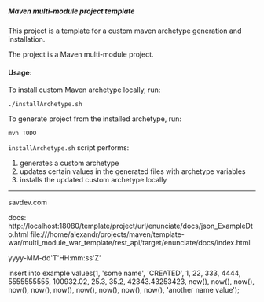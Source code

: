 ##### Maven multi-module project template

This project is a template for a custom maven archetype generation and installation.

The project is a Maven multi-module project.

#### Usage:

To install custom Maven archetype locally, run: 

```./installArchetype.sh``` 

To generate project from the installed archetype, run:

```
mvn TODO
```

`installArchetype.sh` script performs:
1. generates a custom archetype
2. updates certain values in the generated files with archetype variables
3. installs the updated custom archetype locally


------------------------------------------------


<title>Template Project Web Application</title>
  <description package="com.webcohesion.enunciate.sample"/>
  <copyright>savdev.com</copyright>
  <contact email="alex@some.com" name="Template Project Rest API" />


docs:
http://localhost:18080/template/project/url/enunciate/docs/json_ExampleDto.html
file:///home/alexandr/projects/maven/template-war/multi_module_war_template/rest_api/target/enunciate/docs/index.html

yyyy-MM-dd'T'HH:mm:ss'Z'

insert into example values(1, 'some name', 'CREATED', 1, 22, 333, 4444, 5555555555, 100932.02, 25.3, 35.2, 42343.43253423, now(), now(), now(), now(), now(), now(), now(), now(), now(), now(), 'another name value');